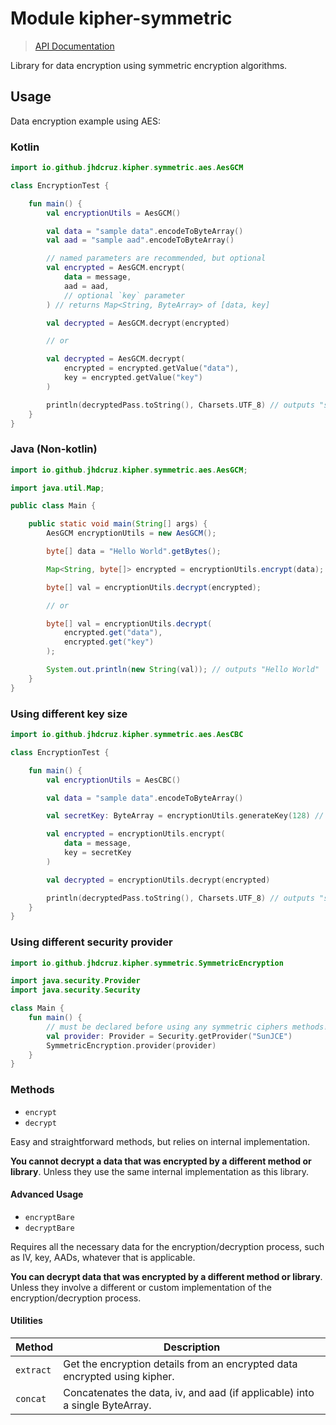 # Module kipher-symmetric

> [API Documentation](https://kipher-symmetric.pages.dev)

Library for data encryption using symmetric encryption algorithms.

## Usage

Data encryption example using AES:

### Kotlin

```kotlin
import io.github.jhdcruz.kipher.symmetric.aes.AesGCM

class EncryptionTest {

    fun main() {
        val encryptionUtils = AesGCM()

        val data = "sample data".encodeToByteArray()
        val aad = "sample aad".encodeToByteArray()

        // named parameters are recommended, but optional
        val encrypted = AesGCM.encrypt(
            data = message,
            aad = aad,
            // optional `key` parameter
        ) // returns Map<String, ByteArray> of [data, key]

        val decrypted = AesGCM.decrypt(encrypted)

        // or

        val decrypted = AesGCM.decrypt(
            encrypted = encrypted.getValue("data"),
            key = encrypted.getValue("key")
        )

        println(decryptedPass.toString(), Charsets.UTF_8) // outputs "sample data"
    }
}
```

### Java (Non-kotlin)

```java
import io.github.jhdcruz.kipher.symmetric.aes.AesGCM;

import java.util.Map;

public class Main {

    public static void main(String[] args) {
        AesGCM encryptionUtils = new AesGCM();

        byte[] data = "Hello World".getBytes();

        Map<String, byte[]> encrypted = encryptionUtils.encrypt(data);

        byte[] val = encryptionUtils.decrypt(encrypted);

        // or

        byte[] val = encryptionUtils.decrypt(
            encrypted.get("data"),
            encrypted.get("key")
        );

        System.out.println(new String(val)); // outputs "Hello World"
    }
}
```

### Using different key size

```kotlin
import io.github.jhdcruz.kipher.symmetric.aes.AesCBC

class EncryptionTest {

    fun main() {
        val encryptionUtils = AesCBC()

        val data = "sample data".encodeToByteArray()

        val secretKey: ByteArray = encryptionUtils.generateKey(128) // should be a valid one

        val encrypted = encryptionUtils.encrypt(
            data = message,
            key = secretKey
        )

        val decrypted = encryptionUtils.decrypt(encrypted)

        println(decryptedPass.toString(), Charsets.UTF_8) // outputs "sample data"
    }
}
```

### Using different security provider

```kotlin
import io.github.jhdcruz.kipher.symmetric.SymmetricEncryption

import java.security.Provider
import java.security.Security

class Main {
    fun main() {
        // must be declared before using any symmetric ciphers methods!
        val provider: Provider = Security.getProvider("SunJCE")
        SymmetricEncryption.provider(provider)
    }
}
```

### Methods

- `encrypt`
- `decrypt`

Easy and straightforward methods, but relies on internal implementation.

**You cannot decrypt a data that was encrypted by a different method or library**.
Unless they use the same internal implementation as this library.

#### Advanced Usage

- `encryptBare`
- `decryptBare`

Requires all the necessary data for the encryption/decryption process,
such as IV, key, AADs, whatever that is applicable.

**You can decrypt data that was encrypted by a different method or library**.
Unless they involve a different or custom implementation of the
encryption/decryption process.

#### Utilities

| Method    | Description                                                                 |
|-----------|-----------------------------------------------------------------------------|
| `extract` | Get the encryption details from an encrypted data encrypted using kipher.   |
| `concat`  | Concatenates the data, iv, and aad (if applicable) into a single ByteArray. |
